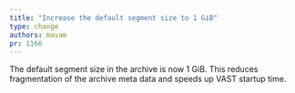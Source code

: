 ```yaml
---
title: "Increase the default segment size to 1 GiB"
type: change
authors: mavam
pr: 1166
---
```


The default segment size in the archive is now 1 GiB. This reduces fragmentation
of the archive meta data and speeds up VAST startup time.
